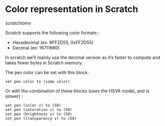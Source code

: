 # Color representation in Scratch
*scratchtomv*  

Scratch supports the following color formats : 

* Hexadecimal (ex: \#FF2D55, 0xFF2D55)  
* Decimal (ex: 16711680\)

In scratch we’ll mainly use the decimal version as it’s faster to compute and takes fewer bytes in Scratch memory. 

The pen color can be set with this block :   

```blocks
set pen color to (some color)
```

Or with the combination of these blocks (uses the HSVA model, and is slower) :   

```blocks
set pen (color v) to (50)
set pen (saturation v) to (50)
set pen (brightness v) to (50)
set pen (transparency v) to (50)
```
